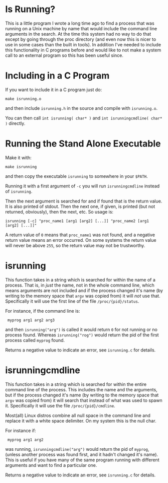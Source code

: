 Is Running?
===========

This is a little program I wrote a long time ago to find a process that was
running on a Unix machine by name that would include the command line
arguments in the search.  At the time this system had no way to do that
except by going through the proc directory (and even now this is nicer
to use in some cases than the built in tools).  In addition I've needed to
include this functionality in C programs before and would like to not
make a system call to an external program so this has been useful since.


Including in a C Program
========================

If you want to include it in a C program just do:

    make isrunning.o

and then include `isrunning.h` in the source and compile with `isrunning.o`.

You can then call `int isrunning( char* )` and `int isrunningcmdline( char* )`
directly.


Running the Stand Alone Executable
==================================

Make it with:

    make isrunning

and then copy the executable `isrunning` to somewhere in your `$PATH`.

Running it with a first argument of `-c` you will run `isrunningcmdline`
instead of `isrunning`.

Then the next argument is searched for and if found that is the return value.
It is also printed of stdout.  Then the next one, if given, is printed (but
not returned, obviously), then the next, etc.  So usage is:

    isrunning [-c] "proc_name1 [arg1 [arg2] [...]] "proc_name2 [arg1 [arg2] [...]]"

A return value of `0` means that `proc_name1` was not found, and a negative
return value means an error occurred.  On some systems the return value will
never be above `255`, so the return value may not be trustworthy.


isrunning
=========

This function takes in a string which is searched for within the name of
a process.  That is, in *just* the name, not in the whole command line,
which means arguments are not included and if the process changed it's name
(by writing to the memory space that `argv` was copied from) it will *not*
use that.  Specifically it will use the first line of the
file `/proc/{pid}/status`.

For instance, if the command line is:

     myprog arg1 arg2 arg3

and then `isrunning("arg")` is called it would return `0` for not running or
no process found.  Whereas `isrunning("rog")` would return the pid of the first
process called `myprog` found.

Returns a negative value to indicate an error, see `isrunning.c` for details.


isrunningcmdline
================

This function takes in a string which is searched for within the entire
command line of the process.  This includes the name and the arguments,
but if the process changed it's name (by writing to the memory space that
`argv` was copied from) it will search that instead of what was used to spawn
it.  Specifically it will use the file `/proc/{pid}/cmdline`.

Most(all) Linux distros combine all null space in the command line and
replace it with a white space delimiter.  On my system this is the null char.

For instance if:

     myprog arg1 arg2

was running, `isrunningcmdline("arg")` would return the pid of `myprog`, (unless
another process was found first, and it hadn't changed it's name).
This is useful if you have many of the same program running with different
arguments and want to find a particular one.
 
Returns a negative value to indicate an error, see `isrunning.c` for details.
